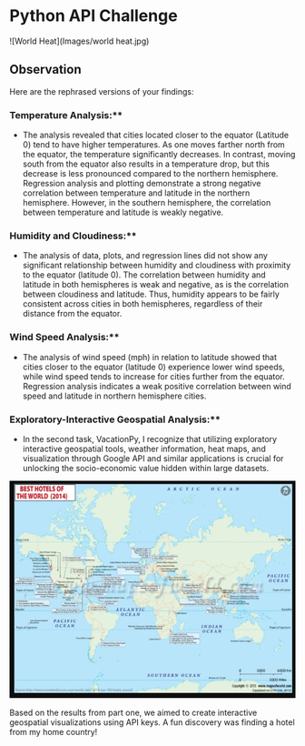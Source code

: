 # Python API Challenge


![World Heat](Images/world heat.jpg)

## Observation

Here are the rephrased versions of your findings:

### Temperature Analysis:**
* The analysis revealed that cities located closer to the equator (Latitude 0) tend to have higher temperatures. As one moves farther north from the equator, the temperature significantly decreases. In contrast, moving south from the equator also results in a temperature drop, but this decrease is less pronounced compared to the northern hemisphere. Regression analysis and plotting demonstrate a strong negative correlation between temperature and latitude in the northern hemisphere. However, in the southern hemisphere, the correlation between temperature and latitude is weakly negative.

### Humidity and Cloudiness:**
* The analysis of data, plots, and regression lines did not show any significant relationship between humidity and cloudiness with proximity to the equator (latitude 0). The correlation between humidity and latitude in both hemispheres is weak and negative, as is the correlation between cloudiness and latitude. Thus, humidity appears to be fairly consistent across cities in both hemispheres, regardless of their distance from the equator.

### Wind Speed Analysis:**
* The analysis of wind speed (mph) in relation to latitude showed that cities closer to the equator (latitude 0) experience lower wind speeds, while wind speed tends to increase for cities further from the equator. Regression analysis indicates a weak positive correlation between wind speed and latitude in northern hemisphere cities.

### Exploratory-Interactive Geospatial Analysis:**
* In the second task, VacationPy, I recognize that utilizing exploratory interactive geospatial tools, weather information, heat maps, and visualization through Google API and similar applications is crucial for unlocking the socio-economic value hidden within large datasets.

![World Hotel](Images/Hotels.jpg)

Based on the results from part one, we aimed to create interactive geospatial visualizations using API keys.
A fun discovery was finding a hotel from my home country!